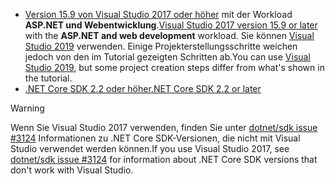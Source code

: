 * <span data-ttu-id="9ae6b-101">[Version 15.9 von Visual Studio 2017 oder höher](https://visualstudio.microsoft.com/downloads/) mit der Workload **ASP.NET und Webentwicklung**.</span><span class="sxs-lookup"><span data-stu-id="9ae6b-101">[Visual Studio 2017 version 15.9 or later](https://visualstudio.microsoft.com/downloads/) with the **ASP.NET and web development** workload.</span></span> <span data-ttu-id="9ae6b-102">Sie können [Visual Studio 2019](https://visualstudio.microsoft.com/downloads/?utm_medium=microsoft&utm_source=docs.microsoft.com&utm_campaign=inline+link&utm_content=download+vs2019) verwenden. Einige Projekterstellungsschritte weichen jedoch von den im Tutorial gezeigten Schritten ab.</span><span class="sxs-lookup"><span data-stu-id="9ae6b-102">You can use [Visual Studio 2019](https://visualstudio.microsoft.com/downloads/?utm_medium=microsoft&utm_source=docs.microsoft.com&utm_campaign=inline+link&utm_content=download+vs2019), but some project creation steps differ from what's shown in the tutorial.</span></span>
* [<span data-ttu-id="9ae6b-103">.NET Core SDK 2.2 oder höher</span><span class="sxs-lookup"><span data-stu-id="9ae6b-103">.NET Core SDK 2.2 or later</span></span>](https://www.microsoft.com/net/download/all)

> [!WARNING]
> <span data-ttu-id="9ae6b-104">Wenn Sie Visual Studio 2017 verwenden, finden Sie unter [dotnet/sdk issue #3124](https://github.com/dotnet/sdk/issues/3124) Informationen zu .NET Core SDK-Versionen, die nicht mit Visual Studio verwendet werden können.</span><span class="sxs-lookup"><span data-stu-id="9ae6b-104">If you use Visual Studio 2017, see [dotnet/sdk issue #3124](https://github.com/dotnet/sdk/issues/3124) for information about .NET Core SDK versions that don't work with Visual Studio.</span></span>
